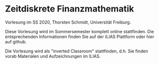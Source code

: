 # Zeitdiskrete Finanzmathematik 

Vorlesung im SS 2020, Thorsten Schmidt, Universität Freiburg.

Diese Vorlesung wird im Sommersemester komplett online stattfinden. Die entsprechenden Informationen finden Sie auf der ILIAS Plattform oder hier auf github. 

Die Vorlesung wird als "inverted Classroom" stattfinden, d.h. Sie finden vorab Materialen und Aufzeichnungen im ILIAS. 





